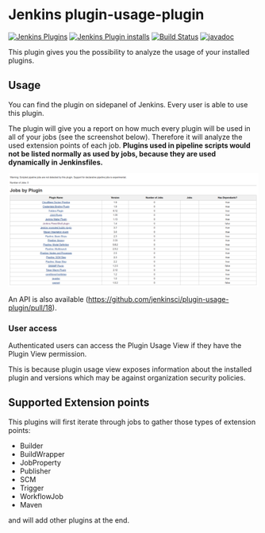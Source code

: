 # Jenkins plugin-usage-plugin

[![Jenkins Plugins](https://img.shields.io/jenkins/plugin/v/plugin-usage-plugin)](https://github.com/jenkinsci/plugin-usage-plugin/releases)
[![Jenkins Plugin installs](https://img.shields.io/jenkins/plugin/i/plugin-usage-plugin)](https://plugins.jenkins.io/plugin-usage-plugin/)
[![Build Status](https://ci.jenkins.io/buildStatus/icon?job=Plugins/plugin-usage-plugin/master)](https://ci.jenkins.io/blue/organizations/jenkins/Plugins%2Fplugin-usage-plugin/branches)
[![javadoc](https://img.shields.io/badge/javadoc-available-brightgreen.svg)](https://javadoc.jenkins.io/plugin/plugin-usage-plugin/)

This plugin gives you the possibility to analyze the usage of your
installed plugins.

## Usage

You can find the plugin on sidepanel of Jenkins. Every user is able to
use this plugin.

The plugin will give you a report on how much every plugin will be used
in all of your jobs (see the screenshot below). Therefore it will
analyze the used extension points of each job.
**Plugins used in pipeline scripts would not be listed normally as used
by jobs, because they are used dynamically in Jenkinsfiles.**

![plugin view](screenshot.png)

An API is also available (https://github.com/jenkinsci/plugin-usage-plugin/pull/18).

### User access

Authenticated users can access the Plugin Usage View if they have the Plugin View permission.

This is because plugin usage view exposes information about the installed plugin and versions which may be against organization security policies.

## Supported Extension points

This plugins will first iterate through jobs to gather those types of
extension points:

-   Builder
-   BuildWrapper
-   JobProperty
-   Publisher
-   SCM
-   Trigger
-   WorkflowJob
-   Maven

and will add other plugins at the end.
